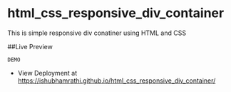 # html_css_responsive_div_container
This is simple responsive div conatiner using HTML and CSS

##Live Preview

`DEMO`
* View Deployment at https://ishubhamrathi.github.io/html_css_responsive_div_container/

